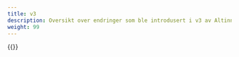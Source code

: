 ```yaml
---
title: v3
description: Oversikt over endringer som ble introdusert i v3 av Altinn.App.* pakkene.
weight: 99
---
```


{{<children />}}